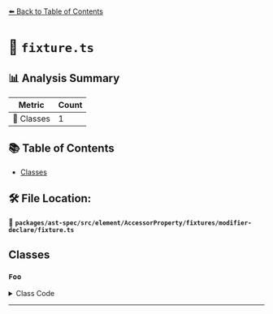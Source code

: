 [⬅️ Back to Table of Contents](../../../../../../../index.md)

# 📄 `fixture.ts`

## 📊 Analysis Summary

| Metric | Count |
|--------|-------|
| 🧱 Classes | 1 |

## 📚 Table of Contents

- [Classes](#classes)

## 🛠️ File Location:
📂 **`packages/ast-spec/src/element/AccessorProperty/fixtures/modifier-declare/fixture.ts`**

## Classes

### `Foo`

<details><summary>Class Code</summary>

```ts
class Foo {
  declare accessor foo: number;
}
```
</details>


---
